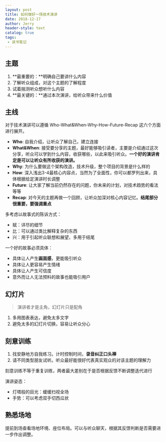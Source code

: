 ```yaml
---
layout: post
title: 如何做好一场技术演讲
date: 2018-12-17
author: Jerry
header-style: text
catalog: true
tags:
 - 读书笔记
---
```


## 主题
1. **最重要的：**明确自己要讲什么内容
2. 了解听众组成，对这个主题的了解程度
3. 试着揣测听众想听什么内容
4. **最关键的：**通过本次演讲，给听众带来什么价值

## 主线
对于技术演讲可以遵循 Who-What&When-Why-How-Future-Recap 这六个方面进行展开。

- **Who**: 自我介绍，让听众了解自己，建立连接
- **What&When**: 接受要分享的主题，最好能够吸引读者，主要是介绍通过这次分享，听众可以学到什么内容，收获哪些，以此来吸引听众。**一个好的演讲肯定是可以让听众有所收获的演讲。**
- **Why**: 为什么要做这个架构改造，技术升级，整个项目的背景是什么样的
- **How**: 深入浅出3-4最核心内容点，当然为了全面性，你可以都罗列出来，具体根据给定演讲时长调整
- **Future**: 让大家了解当前仍然存在的问题，你未来的计划，对技术趋势的看法等等
- **Recap**: 对今天的主题再做一个回顾，让听众加深对核心内容记忆。**结尾部分很重要，要强调重点**

多考虑以故事式的陈诉方式：
- 赋：详尽的细节
- 比：可以通过类比解释复杂的东西
- 兴：用于引起听众联想和展望，多用于结尾

一个好的故事必须具体：
- 具体让人产生**画面感**，更能吸引听众
- 具体让人更容易产生情绪
- 具体让人产生可信度
- 意外而让人无法预料的故事也能吸引用户

## 幻灯片
> 演讲者才是主角，幻灯片只是配角

1. 多用图表表达，避免太多文字
2. 避免太多的幻灯片切换，容易让听众分心


## 刻意训练
1. 找安静地方自我练习。计时控制时间，**录音纠正口头禅**
2. 请不同类型朋友试听。听众最好能很好代表真实观众的对该主题的理解力

刻意训练不等于重复训练，两者最大差别在于是否根据反馈不断调整迭代进行

演讲姿态：
- 灯塔般的目光：缓缓扫视全场
- 手势：可以考虑双手切西瓜状

## 熟悉场地
提前到场查看场地环境、座位布局。可以与听众聊天，根据其反馈判断是否需要进一步作出调整。